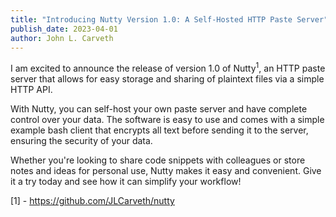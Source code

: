 ```yaml
---
title: "Introducing Nutty Version 1.0: A Self-Hosted HTTP Paste Server"
publish_date: 2023-04-01
author: John L. Carveth
---
```

I am excited to announce the release of version 1.0 of Nutty<sup>1</sup>, an HTTP paste server that allows for easy storage and sharing of plaintext files via a simple HTTP API.

With Nutty, you can self-host your own paste server and have complete control over your data. The software is easy to use and comes with a simple example bash client that encrypts all text before sending it to the server, ensuring the security of your data.

Whether you're looking to share code snippets with colleagues or store notes and ideas for personal use, Nutty makes it easy and convenient. Give it a try today and see how it can simplify your workflow!

[1] - https://github.com/JLCarveth/nutty
